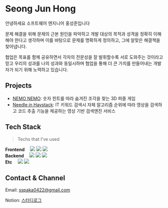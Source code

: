 # Seong Jun Hong

안녕하세요 소프트웨어 엔지니어 홍성준입니다 

문제 해결을 위해 문제의 근본 원인을 파악하고 개발 대상의 목적과 성격을 정확히 이해해야 한다고 생각하며
이를 바탕으로 문제를 명확하게 정의하고, 그에 알맞은 해결책을 찾아냅니다.

협업은 목표를 함께 공유하면서 각자의 전문성을 잘 발휘할수록 서로 도와주는 것이라고 믿고
우리의 성과를 나의 성과와 동일시하며 협업을 통해 더 큰 가치를 만들어내는 개발자가 되기 위해 노력하고 있습니다.


## Projects
- [NEMO NEMO](https://github.com/suhjuho/nemonemo): 숫자 힌트를 따라 숨겨진 조각을 찾는 3D 퍼즐 게임 
- [Needle in Haystack](https://github.com/suhjuho/NeedleInHaystack-client): IT 키워드 검색시 자체 알고리즘 순위에 따라 영상을 검색하고 코드 추출 기능을 제공하는 영상 기반 검색엔진 서비스

## Tech Stack

> Techs that I've used

<p>
  <b>Frontend　</b>
  <img src="https://img.shields.io/badge/JAVASCRIPT-F7DF1E?style=flat-round&logo=JavaScript&logoColor=white">
  <img src="https://img.shields.io/badge/React.js-928dfa?style=flat-round&logo=React&logoColor=white">
  <img src="https://img.shields.io/badge/Zustand-300D4F?style=flat-square&logo=Zustand&logoColor=white">  
  <br />
  <b>Backend　</b>
  <img src="https://img.shields.io/badge/NodeJS-339933?style=flat-square&logo=Node.js&logoColor=white">  
  <img src="https://img.shields.io/badge/Expressjs-003545?style=flat-square&logo=express&logoColor=white">
  <img src="https://img.shields.io/badge/MongoDB-47A248?style=flat-square&logo=MongoDB&logoColor=white">
  <br />
  <b>Etc　</b>
  <img src="https://img.shields.io/badge/GitHub-181717?style=flat-square&logo=GitHub&logoColor=white">
  <img src="https://img.shields.io/badge/Git-FC6D26?style=flat-square&logo=Git&logoColor=white">
</p>

## Contact & Channel
Email: sspaka0422@gmail.com

Notion: [스터디로그](https://immediate-sort-4c5.notion.site/Seongjun-Hong-ec7b08ee73be4f368be0da797a52e944)
